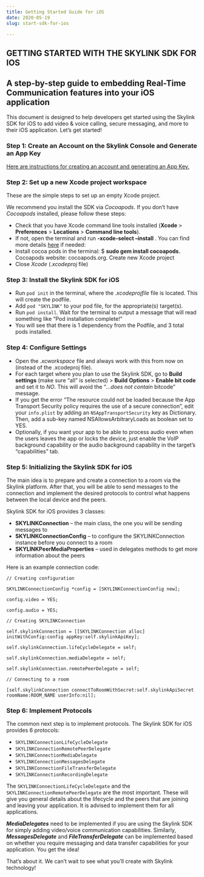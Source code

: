 ```yaml
---
title: Getting Started Guide for iOS
date: 2020-05-19
slug: start-sdk-for-ios

---
```

## GETTING STARTED WITH THE SKYLINK SDK FOR IOS

## A step-by-step guide to embedding Real-Time Communication features into your iOS application

This document is designed to help developers get started using the Skylink SDK for iOS to add video & voice calling, secure messaging, and more to their iOS application. Let’s get started!

### Step 1: Create an Account on the Skylink Console and Generate an App Key

[Here are instructions for creating an account and generating an App Key.](https://qdex-hnn1dcqna.instant.forestry.io/get-your-api-key)

### Step 2: Set up a new Xcode project workspace

These are the simple steps to set up an empty Xcode project.

We recommend you install the SDK via _Cocoapods_. If you don’t have _Cocoapods_ installed, please follow these steps:

* Check that you have Xcode command line tools installed (**Xcode** > **Preferences** > **Locations** > **Command line tools**).
* If not, open the terminal and run **-xcode-select –install** . You can find more details [here](http://osxdaily.com/2014/02/12/install-command-line-tools-mac-os-x/) if needed:
* Install cocoa pods in the terminal: $ **sudo gem install cocoapods.** Cocoapods website: cocoapods.org. Create new Xcode project
* Close _Xcode_ (._xcodeproj_ file)

### Step 3: Install the Skylink SDK for iOS

* Run `pod init` in the terminal, where the ._xcodeprojfile_ file is located. This will create the podfile.
* Add `pod "SKYLINK"` to your pod file, for the appropriate(s) target(s).
* Run `pod install`. Wait for the terminal to output a message that will read something like “Pod installation complete!”
* You will see that there is 1 dependency from the Podfile, and 3 total pods installed.

### Step 4: Configure Settings

* Open the ._xcworkspace_ file and always work with this from now on (instead of the .xcodeproj file).
* For each target where you plan to use the Skylink SDK, go to **Build settings** (make sure “all” is selected) > **Build** **Options** > **Enable bit code** and set it to _NO_. This will avoid the “_…does not contain_ bitcode” message.
* If you get the error “The resource could not be loaded because the App Transport Security policy requires the use of a secure connection”, edit your `info.plist` by adding an `NSAppTransportSecurity` key as Dictionary. Then, add a sub-key named NSAllowsArbitraryLoads as boolean set to YES.
* Optionally, if you want your app to be able to process audio even when the users leaves the app or locks the device, just enable the VoIP background capability or the audio background capability in the target’s “capabilities” tab.

### Step 5: Initializing the Skylink SDK for iOS

The main idea is to prepare and create a connection to a room via the Skylink platform. After that, you will be able to send messages to the connection and implement the desired protocols to control what happens between the local device and the peers.

Skylink SDK for iOS provides 3 classes:

* **SKYLINKConnection** – the main class, the one you will be sending messages to
* **SKYLINKConnectionConfig** – to configure the SKYLINKConnection instance before you connect to a room
* **SKYLINKPeerMediaProperties** – used in delegates methods to get more information about the peers

Here is an example connection code:

    // Creating configuration
    
    SKYLINKConnectionConfig *config = [SKYLINKConnectionConfig new];
    
    config.video = YES;
    
    config.audio = YES;
    
    // Creating SKYLINKConnection
    
    self.skylinkConnection = [[SKYLINKConnection alloc] initWithConfig:config appKey:self.skylinkApiKey];
    
    self.skylinkConnection.lifeCycleDelegate = self;
    
    self.skylinkConnection.mediaDelegate = self;
    
    self.skylinkConnection.remotePeerDelegate = self;
    
    // Connecting to a room
    
    [self.skylinkConnection connectToRoomWithSecret:self.skylinkApiSecret roomName:ROOM_NAME userInfo:nil];

### Step 6: Implement Protocols

The common next step is to implement protocols. The Skylink SDK for iOS provides 6 protocols:

* `SKYLINKConnectionLifeCycleDelegate`
* `SKYLINKConnectionRemotePeerDelegate`
* `SKYLINKConnectionMediaDelegate`
* `SKYLINKConnectionMessagesDelegate`
* `SKYLINKConnectionFileTransferDelegate`
* `SKYLINKConnectionRecordingDelegate`

The `SKYLINKConnectionLifeCycleDelegate` and the `SKYLINKConnectionRemotePeerDelegate` are the most important. These will give you general details about the lifecycle and the peers that are joining and leaving your application. It is advised to implement them for all applications.

**_MediaDelegates_** need to be implemented if you are using the Skylink SDK for simply adding video/voice communication capabilities. Similarly, **_MessagesDelegate_** and **_FileTransferDelegate_** can be implemented based on whether you require messaging and data transfer capabilities for your application. You get the idea!

That’s about it. We can’t wait to see what you’ll create with Skylink technology!